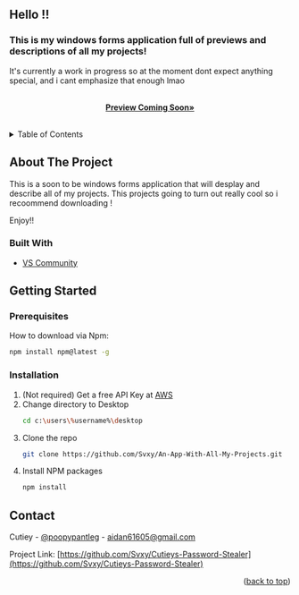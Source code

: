 ## Hello !!

### This is my windows forms application full of previews and descriptions of all my projects!

It's currently a work in progress so at the moment dont expect anything special, and i cant emphasize that enough lmao

<div id="top"></div>



  <p align="center">
    <br />
    <a href="https://github.com/Svxy/An-App-With-All-My-Projects"><strong>Preview Coming Soon»</strong></a>
    <br />
    <br />
  </p>
</div>



<!-- TABLE OF CONTENTS -->
<details>
  <summary>Table of Contents</summary>
  <ol>
    <li>
      <a href="#about-the-project">About The Project</a>
      <ul>
        <li><a href="#built-with">Built With</a></li>
      </ul>
    </li>
    <li>
      <a href="#getting-started">Getting Started</a>
      <ul>
        <li><a href="#prerequisites">Prerequisites</a></li>
        <li><a href="#installation">Installation</a></li>
      </ul>
    </li>
    <li><a href="#contact">Contact</a></li>
  </ol>
</details>



<!-- ABOUT THE PROJECT -->
## About The Project

This is a soon to be windows forms application that will desplay and describe all of my projects.
This projects going to turn out really cool so i recoommend downloading !

Enjoy!!



### Built With

* [VS Community](https://visualstudio.microsoft.com/)




<!-- GETTING STARTED -->
## Getting Started


### Prerequisites

How to download via Npm:
  ```sh
  npm install npm@latest -g
  ```

### Installation

1. (Not required) Get a free API Key at [AWS](https://aws.amazon.com/?nc2=h_lg)
2. Change directory to Desktop
   ```sh
   cd c:\users\%username%\desktop
   ```
4. Clone the repo
   ```sh
   git clone https://github.com/Svxy/An-App-With-All-My-Projects.git
   ```
4. Install NPM packages
   ```sh
   npm install
   ```


<!-- CONTACT -->
## Contact

Cutiey - [@poopypantleg](https://twitter.com/poopypantleg) - aidan61605@gmail.com

Project Link: [https://github.com/Svxy/Cutieys-Password-Stealer](https://github.com/Svxy/Cutieys-Password-Stealer)

<p align="right">(<a href="#top">back to top</a>)</p>
